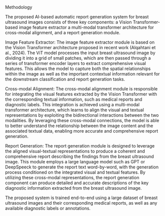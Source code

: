 Methodology

The proposed AI-based automatic report generation system for breast ultrasound images consists of three key components: a Vision Transformer-based image feature extractor a multi-modal transformer architecture for cross-modal alignment, and a report generation module.

Image Feature Extractor: The image feature extractor module is based on the Vision Transformer architecture proposed in recent work (Alqahtani et al., 2024). The ViT model processes the input breast ultrasound image by dividing it into a grid of small patches, which are then passed through a series of transformer encoder layers to extract comprehensive visual features. This allows the model to capture both the spatial relationships within the image as well as the important contextual information relevant for the downstream classification and report generation tasks.

Cross-modal Alignment: The cross-modal alignment module is responsible for integrating the visual features extracted by the Vision Transformer with the corresponding textual information, such as medical reports and diagnostic labels. This integration is achieved using a multi-modal transformer architecture, which learns to align the visual and textual representations by exploiting the bidirectional interactions between the two modalities. By leveraging these cross-modal connections, the model is able to better understand the relationship between the image content and the associated textual data, enabling more accurate and comprehensive report generation.

Report Generation: The report generation module is designed to leverage the aligned visual-textual representations to produce a coherent and comprehensive report describing the findings from the breast ultrasound image. This module employs a large language model such as GPT or DeepSpeeck to generate the report text word-by-word, with the generation process conditioned on the integrated visual and textual features. By utilizing these cross-modal representations, the report generation component can produce detailed and accurate descriptions of the key diagnostic information extracted from the breast ultrasound image.

The proposed system is trained end-to-end using a large dataset of breast ultrasound images and their corresponding medical reports, as well as any available diagnostic labels or annotations.
